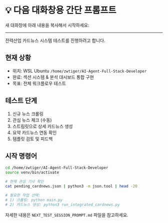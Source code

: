 # 💡 다음 대화창용 간단 프롬프트

새 대화창에 아래 내용을 복사해서 시작하세요:

---

전력산업 카드뉴스 시스템 테스트를 진행하려고 합니다.

## 현재 상황
- 위치: WSL Ubuntu `/home/zwtiger/AI-Agent-Full-Stack-Developer`
- 완료: 섹션 시스템 & 분석 대시보드 통합 구현
- 목표: 전체 워크플로우 테스트

## 테스트 단계
1. 신규 뉴스 크롤링
2. 관심 뉴스 체크 (수동)
3. 스트림릿으로 상세 카드뉴스 생성
4. 요약 카드뉴스 연동 확인
5. 템플릿 검토 및 피드백

## 시작 명령어
```bash
cd /home/zwtiger/AI-Agent-Full-Stack-Developer
source venv/bin/activate

# 현재 관심 기사 확인
cat pending_cardnews.json | python3 -m json.tool | head -20

# 필요한 작업 선택:
# 1) 크롤링: python main.py
# 2) 카드뉴스 생성: python3 run_integrated_cardnews.py
```

자세한 내용은 `NEXT_TEST_SESSION_PROMPT.md` 파일을 참고하세요.
